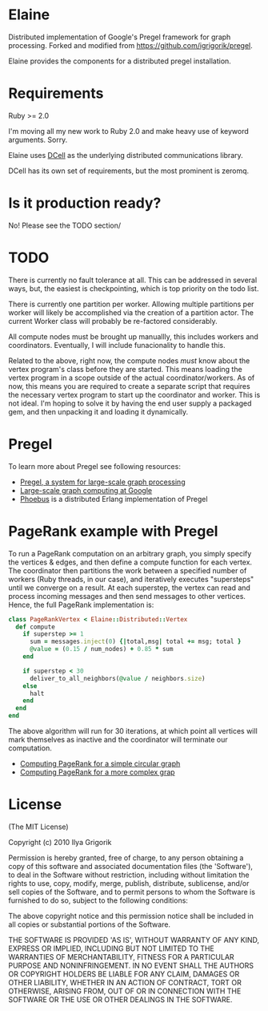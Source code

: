 # Elaine

Distributed implementation of Google's Pregel framework for graph processing. Forked and modified from https://github.com/igrigorik/pregel.

Elaine provides the components for a distributed pregel installation.

# Requirements

Ruby >= 2.0

I'm moving all my new work to Ruby 2.0 and make heavy use of keyword arguments. Sorry.

Elaine uses [DCell](https://github.com/celluloid/dcell) as the underlying distributed communications library.

DCell has its own set of requirements, but the most prominent is zeromq.


# Is it production ready?

No! Please see the TODO section/

# TODO

There is currently no fault tolerance at all. This can be addressed in several ways, but, the easiest is checkpointing, which is top priority on the todo list.

There is currently one partition per worker. Allowing multiple partitions per worker will likely be accomplished via the creation of a partition actor. The current Worker class will probably be re-factored considerably.

All compute nodes must be brought up manuallly, this includes workers and coordinators. Eventually, I will include funacionality to handle this.

Related to the above, right now, the compute nodes *must* know about the vertex program's class before they are started. This means loading the vertex program in a scope outside of the actual coordinator/workers. As of now, this means you are required to create a separate script that requires the necessary vertex program to start up the coordinator and worker. This is not ideal. I'm hoping to solve it by having the end user supply a packaged gem, and then unpacking it and loading it dynamically.



# Pregel

To learn more about Pregel see following resources:

 * [Pregel, a system for large-scale graph processing](http://portal.acm.org/citation.cfm?id=1582716.1582723)
 * [Large-scale graph computing at Google](http://googleresearch.blogspot.com/2009/06/large-scale-graph-computing-at-google.html)
 * [Phoebus](http://github.com/xslogic/phoebus) is a distributed Erlang implementation of Pregel

# PageRank example with Pregel
To run a PageRank computation on an arbitrary graph, you simply specify the vertices & edges, and then define a compute function for each vertex. The coordinator then partitions the work between a specified number of workers (Ruby threads, in our case), and iteratively executes "supersteps" until we converge on a result. At each superstep, the vertex can read and process incoming messages and then send messages to other vertices. Hence, the full PageRank implementation is:

```ruby
class PageRankVertex < Elaine::Distributed::Vertex
  def compute
    if superstep >= 1
      sum = messages.inject(0) {|total,msg| total += msg; total }
      @value = (0.15 / num_nodes) + 0.85 * sum
    end

    if superstep < 30
      deliver_to_all_neighbors(@value / neighbors.size)
    else
      halt
    end
  end
end
```

The above algorithm will run for 30 iterations, at which point all vertices will mark themselves as inactive and the coordinator will terminate our computation.

 * [Computing PageRank for a simple circular graph](https://github.com/worst/elaine/blob/master/spec/coordinator_spec.rb#L52)
 * [Computing PageRank for a more complex grap](https://github.com/worst/elaine/blob/master/spec/coordinator_spec.rb#L70)

# License

(The MIT License)

Copyright (c) 2010 Ilya Grigorik

Permission is hereby granted, free of charge, to any person obtaining
a copy of this software and associated documentation files (the
'Software'), to deal in the Software without restriction, including
without limitation the rights to use, copy, modify, merge, publish,
distribute, sublicense, and/or sell copies of the Software, and to
permit persons to whom the Software is furnished to do so, subject to
the following conditions:

The above copyright notice and this permission notice shall be
included in all copies or substantial portions of the Software.

THE SOFTWARE IS PROVIDED 'AS IS', WITHOUT WARRANTY OF ANY KIND,
EXPRESS OR IMPLIED, INCLUDING BUT NOT LIMITED TO THE WARRANTIES OF
MERCHANTABILITY, FITNESS FOR A PARTICULAR PURPOSE AND NONINFRINGEMENT.
IN NO EVENT SHALL THE AUTHORS OR COPYRIGHT HOLDERS BE LIABLE FOR ANY
CLAIM, DAMAGES OR OTHER LIABILITY, WHETHER IN AN ACTION OF CONTRACT,
TORT OR OTHERWISE, ARISING FROM, OUT OF OR IN CONNECTION WITH THE
SOFTWARE OR THE USE OR OTHER DEALINGS IN THE SOFTWARE.
